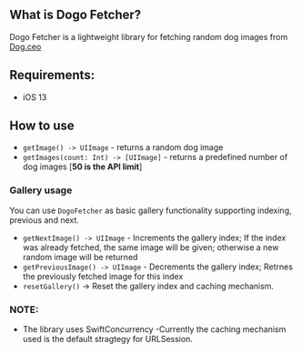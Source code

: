 ## What is Dogo Fetcher?
Dogo Fetcher is a lightweight library for fetching random dog images from [Dog.ceo](https://dog.ceo/)

## Requirements:
- iOS 13
## How to use 
- `getImage() -> UIImage` - returns a random dog image
- `getImages(count: Int) -> [UIImage]` - returns a predefined number of dog images [**50 is the API limit**]
### Gallery usage
You can use `DogoFetcher` as basic gallery functionality supporting indexing, previous and next.
- `getNextImage() -> UIImage` - Increments the gallery index; If the index was already fetched, the same image will be given; otherwise a new random image will be returned
- `getPreviousImage() -> UIImage` - Decrements the gallery index; Retrnes the previously fetched image for this index
- `resetGallery()` -> Reset the gallery index and caching mechanism.

### NOTE: 
- The library uses SwiftConcurrency
-Currently the caching mechanism used is the default stragtegy for URLSession.
